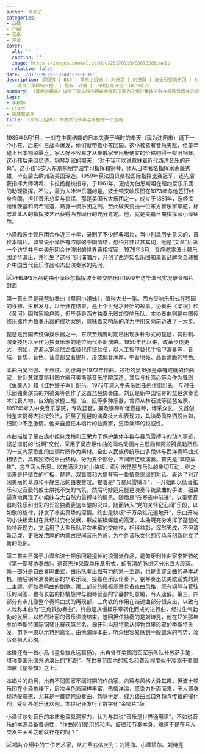 ```yaml
---
author: 南郭子
categories:
- 品碟
- 介绍
- 音乐
- 评论
cover:
  alt: ''
  caption: ''
  image: https://images.soomal.cc/doc/20170919/00070286.webp
  relative: false
date: '2017-09-19T18:40:27+08:00'
description: 吴祖强 | BSO | 草原小姐妹 | 刘诗昆 | 刘德海 | 波士顿交响乐团 | Seiji Ozawa | 小泽征尔 | 琵琶协奏曲
  | 源自：深圳特区报  | 版权：转载 |  平均/总评分：10.00/20
summary: 《草原小姐妹》描绘了蒙古族小姐妹龙梅和玉荣为了保护集体羊群与暴风雪搏斗的动人事迹，据总谱前的“说明”交代，采用了吴应炬作曲的同名动画片主题曲和阿拉腾奥勒所作的一支内蒙歌曲的曲调片断作为素材……
tags:
- 李斯特
- Liszt
- 民族管弦乐
title: 《草原小姐妹》：中外文化传承与传播的一个范例
---
```


1935年9月1日，一对在中国结婚的日本夫妻于当时的奉天（现为沈阳市）诞下一个小孩，后来中日战争爆发，他们就带着小孩回国。这小孩蛮有音乐天赋，但童年碰上日本物资匮乏，家人好不容易才从亲戚家里用极便宜的价格购得一架旧钢琴。这小孩后来回忆道，钢琴到家的那天，“对于我可以说意味着近代西洋音乐的开幕”。这小孩16岁入东京桐朋学园学习指挥和钢琴，师从日本著名指挥家斋藤秀雄，毕业后去欧洲及美国深造。1959年获法国贝桑松国际指挥比赛冠军，还先后获指挥大师明希、卡拉扬提携指导，于1961年，更成为伯恩斯坦在纽约爱乐乐团的助理指挥。不过，最为人津津乐道的是，波士顿交响乐团在1973年与他签订终身合同，担任音乐总监与指挥，那是美国五大乐团之一，成立于1881年，迭经库谢维茨基和明希锻造，跻身一流乐团之列，至此破天荒由一位东方音乐家掌舵，标志着此人的指挥技艺已获得西方同行的充分肯定。他，就是美籍日裔指挥家小泽征尔。

小泽和波士顿乐团合作近三十年，录制了不少经典唱片，当中别具历史意义的，首推本唱片。如果说小泽怀有浓厚的中国情结，恐怕并非过甚其词，他是“文革”后第一个访华并与中央乐团合作演出的世界级指挥家，1979年3月，又应邀率波士顿乐团访华演出，并衍生了这张飞利浦唱片，开创了西方知名乐团和录音品牌向全球推介中国当代音乐作品和杰出演奏家的先河。

![PHILIPS出品的由小泽征尔指挥波士顿交响乐团1979年访华演出实况录音唱片封面](https://images.soomal.cc/doc/20170919/00070286.webp)





第一首曲目是琵琶协奏曲《草原小姐妹》，值得大书一笔。西方交响乐形式在我国的移植、生根发芽，以至开花结果，是上个世纪才开始的故事。协奏曲《梁祝》和《黄河》固然家喻户晓，但毕竟是西方独奏乐器加交响乐队，本协奏曲则是中国传统乐器作为独奏乐器的成功案例，意味着交响乐的洋为中用又向前迈进了一大步。

琵琶是我国传统弹拨乐器之一，东汉至魏晋时期已出现多种形式的琵琶，其形制、演奏技巧以至作为独奏乐器的地位历代不断演进。1950年代以来，改革步伐更大，例如，逐渐以钢丝尼龙弦替代传统丝弦，以人工指甲替代手指甲演奏等，音域、音质、音色、音量都显著提升，形成低音浑厚、中音明亮、高音清脆的特色。

本曲由吴祖强、王燕樵、刘德海于1972年作曲。领衔的吴祖强是卓有成就的作曲家，曾赴苏联莫斯科国立柴可夫斯基音乐学院深造，其后与杜鸣心等合作为舞剧《鱼美人》和《红色娘子军》配乐。1972年调入中央乐团任创作组组长，与时任乐团独奏演员的刘德海等创作了这首琵琶协奏曲。刘氏是新中国培养的琵琶演奏艺术代表人物，自幼能掌握二胡、笛、阮等多种乐器，曾师从林石诚等琵琶名家，1957年考入中央音乐学院，专攻琵琶，兼及钢琴和低音提琴，博采众长，又首创借鉴大提琴大指按弦法，拓展了琵琶的演奏技艺和表现力，其演奏风格洒脱自如，细腻中不乏激情。他亲自担任本唱片的独奏家，更添演绎的权威性。

本曲描绘了蒙古族小姐妹龙梅和玉荣为了保护集体羊群与暴风雪搏斗的动人事迹，据总谱前的“说明”交代，采用了吴应炬作曲的同名动画片主题曲和阿拉腾奥勒所作的一支内蒙歌曲的曲调片断作为素材。全曲以民族传统乐曲多段体与西洋奏鸣曲式相结合，具有独特的乐曲结构，分为五个部分，不间断连续演奏。首先是“草原放牧”，包含两大乐思，以充满活力的小快板，牵引出琵琶与乐队的亲切互动，继之而来是抒情性的行板，琵琶、双簧管和大提琴有一番情意绵绵的对话，表达了对辽阔美丽的草原和平静生活的由衷赞叹。接着是“与暴风雪搏斗”，一开始即以低音弦乐和定音鼓的敲击烘托不安的气氛，然后巧妙运用琵琶演奏传统武曲的手法，细致逼真地再现了小姐妹与大自然力量搏斗的情景。随后是“在寒夜中前进”，以带弱音器的弦乐和出彩的长笛独奏表达辛酸的况味。随而转入“党的关怀记心间”乐段，以如歌的旋律，抒发了朴实真挚的深情。终曲是快板“千万朵红花遍地开”，乐曲开端的小快板素材在此经过变化发展，形成璀璨辉煌的高潮。本曲既充分发挥了琵琶的独特表现力，又运用了大型乐队层次丰富的交响性，相得益彰，浑然天成，不但清新活泼，更散发浓厚的内蒙古民间音乐色彩，为中外音乐文化的传承与创新树立了新的范例。

第二首曲目属于小泽和波士顿乐团最擅长的浪漫派作品，是匈牙利作曲家李斯特的《第一钢琴协奏曲》。这首杰作采取单乐章形式，却有清的脉络区分出四大段落。第一部分是自由奏鸣曲式，由乐队奏出强有力的第一主题，也是贯穿全曲的基本动机，随后钢琴演奏绚丽的华彩乐段。接着在乐队伴奏下，钢琴奏出优美歌谣式的第二主题，俨如奏鸣曲的副歌。第二部分的慢板乐章具备夜曲风格，既有钢琴与管弦乐的问答，也有长笛的抒情旋律与钢琴营造的宁静梦幻意境，令人迷醉。第三、四部分有点儿像整个奏鸣曲式的再现部，三角铁的作用在谐谑曲部分很突出，以致有人戏称本曲为“三角铁协奏曲”。终曲是从慢板乐章转化而成的进行曲，经过生气勃勃的发展，以热烈壮丽的音乐洪流结束。这回担任独奏的是刘诗昆，他在17岁那年参加李斯特国际钢琴比赛获第三名，匈牙利当局特意从博物馆里珍藏的李斯特头发，剪下一束以示特别嘉奖。由他演绎本曲，听众很容易感到一股雄浑的气势，凌厉处摄人心魄。

本碟还有一首小品《星条旗永远飘扬》，出自曾任美国海军军乐队队长苏萨手笔，堪称美国乐团外访演出的“标配”，在世界范围内的知名和普及程度似乎凌驾于美国国歌《星条旗》之上。

本唱片的曲目，出自不同国家不同时期的作曲家，内容与风格大异其趣，但波士顿乐团在小泽执棒下，层次与色彩同样丰富，热情洋溢，感染力扑面而来，予人置身现场般震撼，尤其是一首琵琶协奏曲，韵味十足，成为该曲出口外销与传播的催化剂，受到各地乐迷欢迎，本世纪还发行了数字化“金唱片”版。

小泽征尔对音乐的本质也深具洞察力，认为与其说“音乐是世界通用语”，不如说音乐的本源具备普遍性，“作曲家们使用的和声、旋律和节奏本身，难道不是在与人类发生关系之前就存在的吗？”

![唱片介绍中的三位艺术家，从左至右依次为：刘德海、小泽征尔、刘诗昆](https://images.soomal.cc/doc/20170919/00070287.webp)